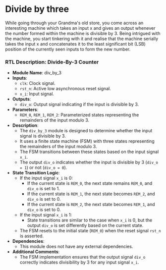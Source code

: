 # Divide by three
 While going through your Grandma's old store, you come across an interesting machine which takes an input x and gives an output whenever the number formed within the machine is divisible by 3. Being intrigued with the machine, you start tinkering with it and realise that the machine serially takes the input x and concatenates it to the least significant bit (LSB) position of the currently seen inputs to form the new number.


### RTL Description: Divide-By-3 Counter

- **Module Name**: div_by_3
- **Inputs**:
  - `clk`: Clock signal.
  - `rst_n`: Active low asynchronous reset signal.
  - `x_i`: Input signal.
- **Outputs**:
  - `div_o`: Output signal indicating if the input is divisible by 3.
- **Parameters**:
  - `REM_0`, `REM_1`, `REM_2`: Parameterized states representing the remainders of the input modulo 3.
- **Description**:
  - The `div_by_3` module is designed to determine whether the input signal is divisible by 3.
  - It uses a finite state machine (FSM) with three states representing the remainders of the input modulo 3.
  - The FSM transitions between these states based on the input signal `x_i`.
  - The output `div_o` indicates whether the input is divisible by 3 (`div_o = 1`) or not (`div_o = 0`).
- **State Transition Logic**:
  - If the input signal `x_i` is 0:
    - If the current state is `REM_0`, the next state remains `REM_0`, and `div_o` is set to 1.
    - If the current state is `REM_1`, the next state becomes `REM_2`, and `div_o` is set to 0.
    - If the current state is `REM_2`, the next state becomes `REM_1`, and `div_o` is set to 0.
  - If the input signal `x_i` is 1:
    - State transitions are similar to the case when `x_i` is 0, but the output `div_o` is set differently based on the current state.
  - The FSM resets to the initial state (`REM_0`) when the reset signal `rst_n` is asserted.
- **Dependencies**:
  - This module does not have any external dependencies.
- **Additional Comments**:
  - The FSM implementation ensures that the output signal `div_o` correctly indicates divisibility by 3 for any input signal `x_i`.
